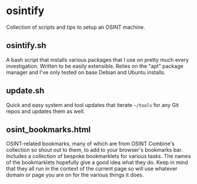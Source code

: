 # osintify
Collection of scripts and tips to setup an OSINT machine.

## osintify.sh
A bash script that installs various packages that I use on pretty much every investigation. Written to be easily extensible. Relies on the "apt" package manager and I've only tested on base Debian and Ubuntu installs.

## update.sh
Quick and easy system and tool updates that iterate `~/tools` for any Git repos and updates them as well.

## osint_bookmarks.html
OSINT-related bookmarks, many of which are from OSINT Combine's collection so shout out to them, to add to your browser's bookmarks bar. Includes a collection of bespoke bookmarklets for various tasks. The names of the bookmarklets hopefully give a good idea what they do. Keep in mind that they all run in the context of the current page so will use whatever domain or page you are on for the various things it does.
